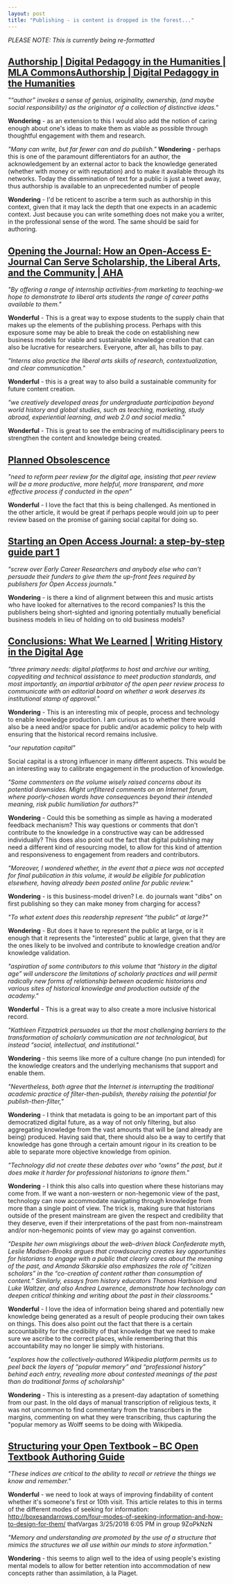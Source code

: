 ```yaml
---
layout: post
title: "Publishing - is content is dropped in the forest..."
---
```


_PLEASE NOTE: This is currently being re-formatted_

## [Authorship | Digital Pedagogy in the Humanities | MLA CommonsAuthorship | Digital Pedagogy in the Humanities](https://digitalpedagogy.mla.hcommons.org/keywords/authorship/) 

*"“author” invokes a sense of genius, originality, ownership, (and maybe social responsibility) as the originator of a collection of distinctive ideas."*

**Wondering** - as an extension to this I would also add the notion of caring enough about one's ideas to make them as viable as possible through thoughtful engagement with them and research.

*"Many can write, but far fewer can and do publish."* 
**Wondering** - perhaps this is one of the paramount differentiators for an author, the acknowledgement by an external actor to back the knowledge generated (whether with money or with reputation) and to make it available through its networks. Today the dissemination of text for a public is just a tweet away, thus authorship is available to an unprecedented number of people

**Wondering** - I'd be reticent to ascribe a term such as authorship in this context, given that it may lack the depth that one expects in an academic context. Just because you can write something does not make you a writer, in the professional sense of the word. The same should be said for authoring.

## [Opening the Journal: How an Open-Access E-Journal Can Serve Scholarship, the Liberal Arts, and the Community | AHA](https://www.historians.org/publications-and-directories/perspectives-on-history/may-2013/opening-the-journal) 

*"By offering a range of internship activities-from marketing to teaching-we hope to demonstrate to liberal arts students the range of career paths available to them."*

**Wonderful** - This is a great way to expose students to the supply chain that makes up the elements of the publishing process. Perhaps with this exposure some may be able to break the code on establishing new business models for viable and sustainable knowledge creation that can also be lucrative for researchers. Everyone, after all, has bills to pay.

*"Interns also practice the liberal arts skills of research, contextualization, and clear communication."*

**Wonderful** - this is a great way to also build a sustainable community for future content creation. 

*"we creatively developed areas for undergraduate participation beyond world history and global studies, such as teaching, marketing, study abroad, experiential learning, and web 2.0 and social media."*

**Wonderful** - This is great to see the embracing of multidisciplinary peers to strengthen the content and knowledge being created.

## [Planned Obsolescence](http://mcpress.media-commons.org/plannedobsolescence/) 
*"need to reform peer review for the digital age, insisting that peer review will be a more productive, more helpful, more transparent, and more effective process if conducted in the open"*

**Wonderful** - I love the fact that this is being challenged. As mentioned in the other article, it would be great if perhaps people would join up to peer review based on the promise of gaining social capital for doing so.

## [Starting an Open Access Journal: a step-by-step guide part 1](https://www.martineve.com/2012/07/10/starting-an-open-access-journal-a-step-by-step-guide-part-1/)

*"screw over Early Career Researchers and anybody else who can't persuade their funders to give them the up-front fees required by publishers for Open Access journals."*

**Wondering** - is there a kind of alignment between this and music artists who have looked for alternatives to the record companies? Is this the publishers being short-sighted and ignoring potentially mutually beneficial business models in lieu of holding on to old business models?

## [Conclusions: What We Learned | Writing History in the Digital Age](https://writinghistory.trincoll.edu/conclusions-2012-spring/)

*"three primary needs: digital platforms to host and archive our writing, copyediting and technical assistance to meet production standards, and most importantly, an impartial arbitrator of the open peer review process to communicate with an editorial board on whether a work deserves its institutional stamp of approval."*

**Wondering** - This is an interesting mix of people, process and technology to enable knowledge production. I am curious as to whether there would also be a need and/or space for public and/or academic policy to help with ensuring that the historical record remains inclusive.

*"our reputation capital"*

Social capital is a strong influencer in many different aspects. This would be an interesting way to calibrate engagement in the production of knowledge.

*"Some commenters on the volume wisely raised concerns about its potential downsides. Might unfiltered comments on an Internet forum, where poorly-chosen words have consequences beyond their intended meaning, risk public humiliation for authors?"*

**Wondering** - Could this be something as simple as having a moderated feedback mechanism? This way questions or comments that don't contribute to the knowledge in a constructive way can be addressed individually?
This does also point out the fact that digital publishing may need a different kind of resourcing model, to allow for this kind of attention and responsiveness to engagement from readers and contributors.

*"Moreover, I wondered whether, in the event that a piece was not accepted for final publication in this volume, it would be eligible for publication elsewhere, having already been posted online for public review."*

**Wondering** - is this business-model driven? I.e. do journals want "dibs" on first publishing so they can make money from charging for access?

*"To what extent does this readership represent “the public” at large?"*

**Wondering** - But does it have to represent the public at large, or is it enough that it represents the "interested" public at large, given that they are the ones likely to be involved and contribute to knowledge creation and/or knowledge validation.

*"aspiration of some contributors to this volume that “history in the digital age” will underscore the limitations of scholarly practices and will permit radically new forms of relationship between academic historians and various sites of historical knowledge and production outside of the academy."*

**Wonderful** - This is a great way to also create a more inclusive historical record.

*"Kathleen Fitzpatrick persuades us that the most challenging barriers to the transformation of scholarly communication are not technological, but instead “social, intellectual, and institutional."*

**Wondering** - this seems like more of a culture change (no pun intended) for the knowledge creators and the underlying mechanisms that support and enable them.

*"Nevertheless, both agree that the Internet is interrupting the traditional academic practice of filter-then-publish, thereby raising the potential for publish-then-filter,"*

**Wondering** - I think that metadata is going to be an important part of this democratized digital future, as a way of not only filtering, but also aggregating knowledge from the vast amounts that will be (and already are being) produced. Having said that, there should also be a way to certify that knowledge has gone through a certain amount rigour in its creation to be able to separate more objective knowledge from opinion.

*"Technology did not create these debates over who “owns” the past, but it does make it harder for professional historians to ignore them."*

**Wondering** - I think this also calls into question where these historians may come from. If we want a non-western or non-hegemonic view of the past, technology can now accommodate navigating through knowledge from more than a single point of view. The trick is, making sure that historians outside of the present mainstream are given the respect and credibility that they deserve, even if their interpretations of the past from non-mainstream and/or non-hegemonic points of view may go against convention.

*"Despite her own misgivings about the web-driven black Confederate myth, Leslie Madsen-Brooks argues that crowdsourcing creates key opportunities for historians to engage with a public that clearly cares about the meaning of the past, and Amanda Sikarskie also emphasizes the role of “citizen scholars” in the “co-creation of content rather than consumption of content.” Similarly, essays from history educators Thomas Harbison and Luke Waltzer, and also Andrea Lawrence, demonstrate how technology can deepen critical thinking and writing about the past in their classrooms."*

**Wonderful** - I love the idea of information being shared and potentially new knowledge being generated as a result of people producing their own takes on things. This does also point out the fact that there is a certain accountability for the credibility of that knowledge that we need to make sure we ascribe to the correct places, while remembering that this accountability may no longer lie simply with historians.

*"explores how the collectively-authored Wikipedia platform permits us to peel back the layers of “popular memory” and “professional history” behind each entry, revealing more about contested meanings of the past than do traditional forms of scholarship"*

**Wondering** - This is interesting as a present-day adaptation of something from our past. In the old days of manual transcription of religious texts, it was not uncommon to find commentary from the transcribers in the margins, commenting on what they were transcribing, thus capturing the "popular memory as Wolff seems to be doing with Wikipedia.

## [Structuring your Open Textbook – BC Open Textbook Authoring Guide](https://opentextbc.ca/opentextbook/part/main-body/)

*"These indices are critical to the ability to recall or retrieve the things we know and remember."*

**Wonderful** - we need to look at ways of improving findability of content whether it's someone's first or 10th visit.
This article relates to this in terms of the different modes of seeking for information: http://boxesandarrows.com/four-modes-of-seeking-information-and-how-to-design-for-them/
thatVargas 3/25/2018 6:05 PM in group 9ZoPkNzN 

*"Memory and understanding are promoted by the use of a structure that mimics the structures we all use within our minds to store information."*

**Wondering** - this seems to align well to the idea of using people's existing mental models to allow for better retention into accommodation of new concepts rather than assimilation, à la Piaget.

